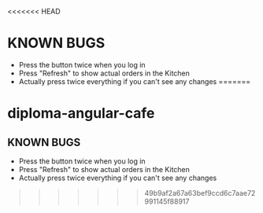 <<<<<<< HEAD
# KNOWN BUGS #
* Press the button twice when you log in
* Press "Refresh" to show actual orders in the Kitchen
* Actually press twice everything if you can't see any changes
=======
# diploma-angular-cafe

## KNOWN BUGS
* Press the button twice when you log in
* Press "Refresh" to show actual orders in the Kitchen
* Actually press twice everything if you can't see any changes
>>>>>>> 49b9af2a67a63bef9ccd6c7aae72991145f88917

